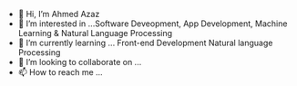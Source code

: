 - 👋 Hi, I’m Ahmed Azaz
- 👀 I’m interested in ...Software Deveopment, App Development, Machine Learning & Natural Language Processing  
- 🌱 I’m currently learning ... Front-end Development Natural language Processing 
- 💞️ I’m looking to collaborate on ...
- 📫 How to reach me ...

<!---
Azaz-123/Azaz-123 is a ✨ special ✨ repository because its `README.md` (this file) appears on your GitHub profile.
You can click the Preview link to take a look at your changes.
--->
